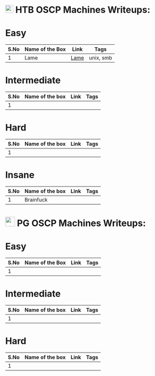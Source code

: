 # <img src="https://avatars.githubusercontent.com/u/67481186?v=4" width="25"> HTB OSCP Machines Writeups:

# Easy
|S.No| Name of the Box  | Link | Tags    |
|----|------------------|------|---------|
|1   |Lame              |[Lame](https://github.com/h4md153v63n/CTFs/blob/main/01_HTB/01_Lame.md)|unix, smb|


# Intermediate
|S.No| Name of the box  | Link | Tags    |
|----|------------------|------|---------|
|1   |                  |      |         |


# Hard
|S.No| Name of the box  | Link | Tags    |
|----|------------------|------|---------|
|1   |                  |      |         |



# Insane
|S.No| Name of the box  | Link | Tags    |
|----|------------------|------|---------|
|1   |Brainfuck         |      |         |


# <img src="https://miro.medium.com/v2/resize:fit:640/format:webp/1*qI2nolBN5VmdOoa_msaZRw.png" width="30"> PG OSCP Machines Writeups:

# Easy
|S.No| Name of the Box  | Link | Tags    |
|----|------------------|------|---------|
|1   |                  |      |         |


# Intermediate
|S.No| Name of the box  | Link | Tags    |
|----|------------------|------|---------|
|1   |                  |      |         |


# Hard
|S.No| Name of the box  | Link | Tags    |
|----|------------------|------|---------|
|1   |                  |      |         |

